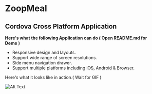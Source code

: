 # ZoopMeal

## Cordova Cross Platform Application ##

**Here's what the following Application can do ( Open README.md for Demo )**

* Responsive design and layouts.
* Support wide range of screen resolutions.
* Side menu navigation drawer.
* Support multiple platforms including iOS, Android & Browser.

Here's what it looks like in action.( Wait for GIF )

![Alt Text](https://github.com/YASH12366/PayTrail/blob/master/PayTrailDemo.gif)

